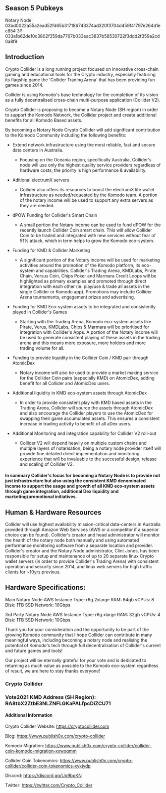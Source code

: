## Season 5 Pubkeys

Notary Node: 03bd0022a55a2ead52fd65b317186743374ad320f3704d459f41797e264d1ec854
3P: 033a1b62de10c3802f359da7767b033eac3837b58530722f3ddd2f359a2cd0a8f9


## Introduction

Crypto Collider is a long running project focused on innovative cross-chain gaming and educational tools for the Crypto industry, especially featuring its flagship game the 'Collider Trading Arena' that has been providing fun games since 2014.

Collider is using Komodo's base technology for the completion of its vision as a fully decentralised cross-chain multi-purpose application (Collider V2).

Crypto Collider is proposing to become a Notary Node (SH region) in order to support the Komodo Network, the Collider project and create additional benefits for all Komodo Based assets. 

By becoming a Notary Node Crypto Collider will add significant contribution to the Komodo Community including the following benefits:

- Extend network infrastructure using the most reliable, fast and secure data centers in Australia. 
  - Focusing on the Oceania region, specifically Australia, Collider's node will use only the highest quality service providers regardless of hardware costs; the priority is high performance & availability.

- Aditional electrumX servers 
  - Collider also offers its resources to boost the electrumX lite wallet infrastructure as needed/requested by the Komodo team. A portion of the notary income will be used to support any extra servers as they are needed.

- dPOW Funding for Collider's Smart Chain
  - A small portion the Notary income can be used to fund dPOW for the recently launch Collider Coin smart chain. This will allow Collider Coin to be traded and integrated with new services without fear of 51% attack, which in term helps to grow the Komodo eco-system.

- Funding for KMD & Collider Marketing
  - A significant portion of the Notary income will be used for marketing activities around the promotion of the Komodo platform, its eco-system and capabilities. Collider's Trading Arena, KMDLabs, Pirate Chain, Versus Coin, Chips Poker and Marmara Credit Loops will be highlighted as primary examples and promoted through direct integration with each other (ie. play/use & trade all assets in the single Collider or Komodo app). Promotions may include Collider Arena tournaments, engagement prizes and advertising.

- Funding for KMD Eco-system assets to be integrated and consistently played in Collider's Games
  - Starting with the Trading Arena, Komodo eco-system assets like Pirate, Verus, KMDLabs, Chips & Marmara will be prioritised for integration with Collider's Apps. A portion of the Notary income will be used to generate consistent playing of these assets in the trading arena and this means more exposure, more holders and more trading volume for all.

- Funding to provide liquidity in the Collider Coin / KMD pair through AtomicDex
  - Notary income will also be used to provide a market making service for the Collider Coin pairs (especially KMD) on AtomicDex, adding benefit for all Collider and AtomicDex users. 

- Additional liquidity in KMD eco-system assets through AtomicDex
  - In order to provide consistent play with KMD based assets in the Trading Arena, Collider will source the assets through AtomicDex and also encourage the Collider players to use the AtomicDex for swapping their game accumulated assets. This ensures a consistent increase in trading activity to benefit of all aDex users.

- Additional Monitoring and integration capability for Collider V2 roll-out
  - Collider V2 will depend heavily on multiple custom chains and multiple layers of notarisation, being a notary node provider itself will provide fine detailed direct implementation and monitoring experience that will be invaluable to the successful design, release and scaling of Collider V2. 

#### In summary Collider's focus for becoming a Notary Node is to provide not just infrastructure but also using the consistent KMD denominated income to support the usage and growth of all KMD eco-system assets through game integration, additional Dex liquidity and marketing/promotional initiatives.


## Human & Hardware Resources

Collider will use highest availability mission-critical data-centers in Australia provided through Amazon Web Services (AWS or a competitor if a superior choice can be found). Collider's creator and head administrator will monitor the health of the notary node both manually and using automated performance monitoring software from a separate location and provider. Collider's creator and the Notary Node administrator, Clint Jones, has been responsible for setup and maintenance of up to 20 separate linux Crypto wallet servers (in order to provide Collider's Trading Arena) with consistent operation and security since 2014, and linux web servers for high traffic clients for ~10yrs previous. 

## Hardware Specifications:

Main Notary Node
AWS Instance Type: r6g.2xlarge
RAM: 64gb
vCPUs: 8  
Disk: 1TB SSD
Network: 10Gbps

3rd Party Notary Node
AWS Instance Type: r6g.xlarge
RAM: 32gb
vCPUs: 4  
Disk: 1TB SSD
Network: 10Gbps

Thank you for your consideration and the opportunity to be part of the growing Komodo community that I hope Collider can contribute in many meaningful ways, including becoming a notary node and realising the potential of Komodo's tech through full decentralisation of Collider's current and future games and tools!

Our project will be eternally grateful for your vote and is dedicated to returning as much value as possible to the Komodo eco-system regardless of result, we are here to stay thanks everyone!

### Crypto Collider


### Vote2021 KMD Address (SH Region): RA8tbX2ZtbE3NLZNFLGKaPALfpcDiZCU71


#### Additional Information

Crypto Collider Website: https://cryptocollider.com

Blog: https://www.publish0x.com/crypto-collider  	

Komodo Migration: https://www.publish0x.com/crypto-collider/collider-coin-komodo-migration-xxwoqmm

Collider Coin Tokenomics: https://www.publish0x.com/crypto-collider/collider-coin-tokenomics-xykjydp	

Discord: https://discord.gg/Uq9bpKN

Twitter: https://twitter.com/Crypto_Collider
